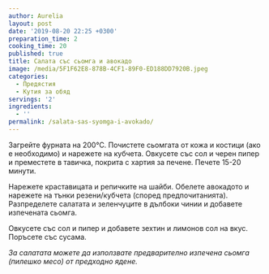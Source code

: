 ```yaml
---
author: Aurelia
layout: post
date: '2019-08-20 22:25 +0300'
preparation_time: 2
cooking_time: 20
published: true
title: Салата със сьомга и авокадо
image: /media/5F1F62E8-878B-4CF1-89F0-ED188DD7920B.jpeg
categories:
  - Предястия
  - Кутия за обяд
servings: '2'
ingredients:
  - ''
permalink: /salata-sas-syomga-i-avokado/
---
```

Загрейте фурната на 200°С.
Почистете сьомгата от кожа и костици (ако е необходимо) и нарежете на кубчета. Овкусете със сол и черен пипер и преместете в тавичка, покрита с хартия за печене. Печете 15-20 минути.

Нарежете краставицата и репичките на шайби. Обелете авокадото и нарежете на тънки резени/кубчета (според предпочитанията). 
Разпределете салатата и зеленчуците в дълбоки чинии и добавете изпечената сьомга. 

Овкусете със сол и пипер и добавете зехтин и лимонов сол на вкус.
Поръсете със сусама.


_За салатата можете да използвате предварително изпечена сьомга (пилешко месо) от предходно ядене._